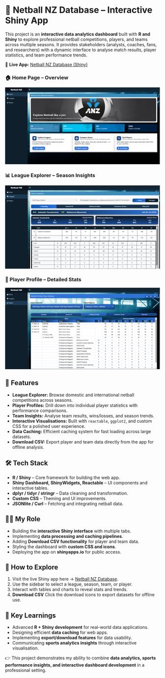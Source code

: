 # 🏐 Netball NZ Database – Interactive Shiny App

This project is an **interactive data analytics dashboard** built with **R and Shiny** to explore professional netball competitions, players, and teams across multiple seasons. It provides stakeholders (analysts, coaches, fans, and researchers) with a dynamic interface to analyse match results, player statistics, and team performance trends.

🔗 **Live App:** [Netball NZ Database (Shiny)](https://nouria99.shinyapps.io/netball-nz-database-version4/)

### 🏠 Home Page – Overview  
<img src="https://github.com/Nouria99/Netball-NZ_Database/blob/main/home%20page.png" width="700"/>

### 📊 League Explorer – Season Insights  
<img src="https://github.com/Nouria99/Netball-NZ_Database/blob/main/leagues%20Page.png" width="700"/>

### 👤 Player Profile – Detailed Stats

<img src="https://github.com/Nouria99/Netball-NZ_Database/blob/main/Players%20Page.png" width="700"/>

## 📌 Features

* **League Explorer:** Browse domestic and international netball competitions across seasons.
* **Player Profiles:** Drill down into individual player statistics with performance comparisons.
* **Team Insights:** Analyse team results, wins/losses, and season trends.
* **Interactive Visualisations:** Built with `reactable`, `ggplot2`, and custom CSS for a polished user experience.
* **Data Caching:** Efficient caching system for fast loading across large datasets.
* **Download CSV:** Export player and team data directly from the app for offline analysis.

## 🛠️ Tech Stack

* **R / Shiny** – Core framework for building the web app.
* **Shiny Dashboard, ShinyWidgets, Reactable** – UI components and interactive tables.
* **dplyr / tidyr / stringr** – Data cleaning and transformation.
* **Custom CSS** – Theming and UI improvements.
* **JSONlite / Curl** – Fetching and integrating netball data.

## 👩‍💻 My Role

* Building the **interactive Shiny interface** with multiple tabs.
* Implementing **data processing and caching pipelines**.
* Adding **Download CSV functionality** for player and team data.
* Styling the dashboard with **custom CSS and icons**.
* Deploying the app on **shinyapps.io** for public access.

## 🚀 How to Explore

1. Visit the live Shiny app here → [Netball NZ Database](https://nouria99.shinyapps.io/netball-nz-database-version4/).
2. Use the sidebar to select a league, season, team, or player.
3. Interact with tables and charts to reveal stats and trends.
4. **Download CSV** Click the download icons to export datasets for offline use.

## 🎯 Key Learnings

* Advanced **R + Shiny development** for real-world data applications.
* Designing efficient **data caching** for web apps.
* Implementing **export/download features** for data usability.
* Communicating **sports analytics insights** through interactive visualisation.

👉 This project demonstrates my ability to combine **data analytics, sports performance insights, and interactive dashboard development** in a professional setting.


